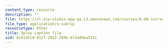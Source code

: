 ```yaml
---
content_type: resource
description: ''
file: https://ol-ocw-studio-app-qa.s3.amazonaws.com/courses/6-00-introduction-to-computer-science-and-programming-fall-2008/bcb1d5cdd12f28a2284bb72ad9ea515c_UNHQ7CRsEtU.srt
file_type: application/x-subrip
resourcetype: Other
title: 3play caption file
uid: bcb1d5cd-d12f-28a2-284b-b72ad9ea515c
---
```

